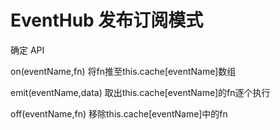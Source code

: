 # EventHub 发布订阅模式

确定 API

on(eventName,fn) 将fn推至this.cache[eventName]数组

emit(eventName,data) 取出this.cache[eventName]的fn逐个执行

off(eventName,fn) 移除this.cache[eventName]中的fn